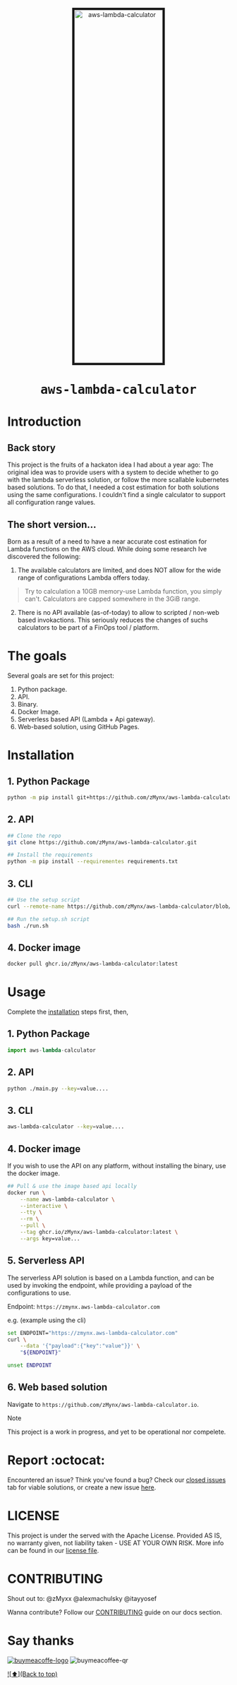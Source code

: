 <a name="top"></a>

<p align="center">
<img src="./docs/assets/IMG_0416.PNG" alt="aws-lambda-calculator" height="800" width="200" border="5"/>
</p>
<h1 align="center"><samp>aws-lambda-calculator</samp></h1>


# Introduction

## Back story
This project is the fruits of a hackaton idea I had about a year ago:
The original idea was to provide users with a system to decide whether to go with the lambda serverless solution, or follow the more scallable kubernetes based solutions. To do that, I needed a cost estimation for both solutions using the same configurations. I couldn't find a single calculator to support all configuration range values.

## The short version...
Born as a result of a need to have a near accurate cost estination for Lambda functions on the AWS cloud. While doing some research Ive discovered the following:

1. The available calculators are limited, and does NOT allow for the wide range of configurations Lambda offers today. 
> Try to calculation a 10GB memory-use Lambda function, you simply can't. Calculators are capped somewhere in the 3GiB range.
2. There is no API available (as-of-today) to allow to scripted / non-web based invokactions. This seriously reduces the changes of suchs calculators to be part of a FinOps tool / platform.

# The goals
Several goals are set for this project:
1. Python package.
2. API.
3. Binary.
4. Docker Image.
5. Serverless based API (Lambda + Api gateway).
6. Web-based solution, using GitHub Pages.

# Installation
## 1. Python Package
```bash
python -m pip install git+https://github.com/zMynx/aws-lambda-calculator.git#egg=aws-lambda-calculator
```

## 2. API
```bash
## Clone the repo
git clone https://github.com/zMynx/aws-lambda-calculator.git

## Install the requirements
python -m pip install --requirementes requirements.txt
```

## 3. CLI
```bash
## Use the setup script
curl --remote-name https://github.com/zMynx/aws-lambda-calculator/blob/main/run.sh

## Run the setup.sh script
bash ./run.sh
```

## 4. Docker image
```bash
docker pull ghcr.io/zMynx/aws-lambda-calculator:latest
```

# Usage
Complete the [installation](#installation) steps first, then,

## 1. Python Package
```python
import aws-lambda-calculator
```

## 2. API
```bash
python ./main.py --key=value....
```

## 3. CLI
```bash
aws-lambda-calculator --key=value....
```

## 4. Docker image
If you wish to use the API on any platform, without installing the binary, use the docker image.
```bash
## Pull & use the image based api locally
docker run \
    --name aws-lambda-calculator \
    --interactive \
    --tty \
    --rm \
    --pull \
    --tag ghcr.io/zMynx/aws-lambda-calculator:latest \
    --args key=value...
```

## 5. Serverless API
The serverless API solution is based on a Lambda function, and can be used by invoking the endpoint, while providing a payload of the configurations to use.

Endpoint: `https://zmynx.aws-lambda-calculator.com`

e.g. (example using the cli)
```bash
set ENDPOINT="https://zmynx.aws-lambda-calculator.com"
curl \
    --data '{"payload":{"key":"value"}}' \
    "${ENDPOINT}"

unset ENDPOINT
```

## 6. Web based solution
Navigate to `https://github.com/zMynx/aws-lambda-calculator.io`.

> [!NOTE]
> This project is a work in progress, and yet to be operational nor compelete.

# Report :octocat:
Encountered an issue? Think you've found a bug?
Check our [closed issues](https://github.com/zMynx/aws-lambda-calculator/issues?q=is%3Aissue%20state%3Aclosed) tab for viable solutions,
or create a new issue [here](https://github.com/zMynx/aws-lambda-calculator/issues/new/choose).

# LICENSE
This project is under the served with the Apache License.
Provided AS IS, no warranty given, not liability taken - USE AT YOUR OWN RISK.
More info can be found in our [license file](./LICENSE).

# CONTRIBUTING

Shout out to:
@zMyxx @alexmachulsky @itayyosef

Wanna contribute? Follow our [CONTRIBUTING](./docs/CONTRIBUTING) guide on our docs section.

# Say thanks

[![buymeacoffe-logo](./docs/assets//buymeacoffe-logo.png)](buymeacoffee.com/zmynx)
![buymeacoffee-qr](./docs/assets/bmc_qr.png)

[![:arrow_up:](Back to top)](#top)
